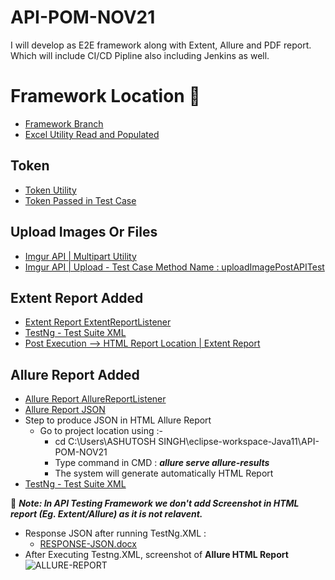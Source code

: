 # API-POM-NOV21
I will develop as E2E framework along with Extent, Allure and PDF report. Which will include CI/CD Pipline also including Jenkins as well.

# Framework Location &#x1F4D8;
- [Framework Branch](https://github.com/asingh403/API-POM-NOV21/tree/master)
- [Excel Utility Read and Populated](https://github.com/asingh403/API-POM-NOV21/blob/master/src/main/java/com/qa/api/gorest/util/ExcelUtil.java)

## Token
- [Token Utility](https://github.com/asingh403/API-POM-NOV21/blob/master/src/main/java/com/qa/api/gorest/util/Token.java)
- [Token Passed in Test Case](https://github.com/asingh403/API-POM-NOV21/blob/master/src/test/java/com/qa/api/gorest/tests/GetImgurAPITest.java)

## Upload Images Or Files
- [Imgur API | Multipart Utility](https://github.com/asingh403/API-POM-NOV21/blob/master/src/main/java/com/qa/api/gorest/restclient/RestClient.java)
- [Imgur API | Upload - Test Case Method Name : uploadImagePostAPITest](https://github.com/asingh403/API-POM-NOV21/blob/master/src/test/java/com/qa/api/gorest/tests/GetImgurAPITest.java)

## Extent Report Added
- [Extent Report ExtentReportListener](https://github.com/asingh403/API-POM-NOV21/blob/master/src/main/java/com/qa/api/gorest/listeners/ExtentReportListener.java)
- [TestNg - Test Suite XML](https://github.com/asingh403/API-POM-NOV21/blob/master/src/test/resources/testrunners/testng.xml)
- [Post Execution --> HTML Report Location | Extent Report](https://github.com/asingh403/API-POM-NOV21/tree/master/build)


## Allure Report Added
- [Allure Report AllureReportListener](https://github.com/asingh403/API-POM-NOV21/blob/master/src/main/java/com/qa/api/gorest/listeners/ExtentReportListener.java)
- [Allure Report JSON](https://github.com/asingh403/API-POM-NOV21/tree/master/allure-results)
- Step to produce JSON in HTML Allure Report
    - Go to project location using :-  
      - cd C:\Users\ASHUTOSH SINGH\eclipse-workspace-Java11\API-POM-NOV21
      - Type command in CMD : _**allure serve allure-results**_
      - The system will generate automatically HTML Report
- [TestNg - Test Suite XML](https://github.com/asingh403/API-POM-NOV21/blob/master/src/test/resources/testrunners/testng.xml)

🔺 ***Note: In API Testing Framework we don't add Screenshot in HTML report (Eg. Extent/Allure) as it is not relavent.***

- Response JSON after running TestNg.XML :
  - [RESPONSE-JSON.docx](https://github.com/asingh403/API-POM-NOV21/files/7532454/RESPONSE-JSON.docx)
- After Executing Testng.XML, screenshot of **Allure HTML Report**
  ![ALLURE-REPORT](https://user-images.githubusercontent.com/36822064/141653551-db521629-13d6-4022-b879-c51a0a0cda70.JPG)

